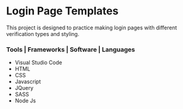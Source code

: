 # Login Page Templates
This project is designed to practice making login pages with different verification types and styling.
### Tools | Frameworks | Software | Languages
- Visual Studio Code
- HTML
- CSS
- Javascript
- JQuery
- SASS
- Node Js